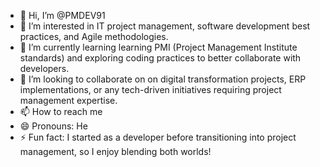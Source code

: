 - 👋 Hi, I’m @PMDEV91
- 👀 I’m interested in IT project management, software development best practices, and Agile methodologies.
- 🌱 I’m currently learning learning PMI (Project Management Institute standards) and exploring coding practices to better collaborate with developers.
- 💞️ I’m looking to collaborate on on digital transformation projects, ERP implementations, or any tech-driven initiatives requiring project management expertise.
- 📫 How to reach me 
- 😄 Pronouns: He 
- ⚡ Fun fact: I started as a developer before transitioning into project management, so I enjoy blending both worlds!

<!---
PMDEV91/PMDEV91 is a ✨ special ✨ repository because its `README.md` (this file) appears on your GitHub profile.
You can click the Preview link to take a look at your changes.
--->
